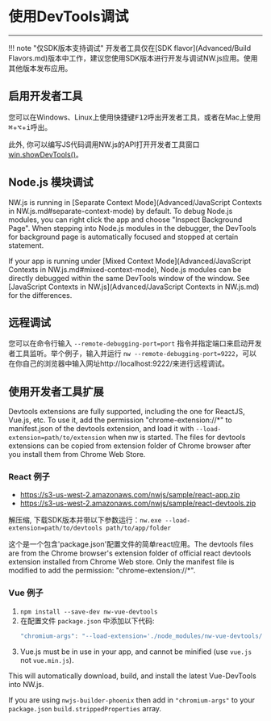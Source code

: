 # 使用DevTools调试
---

!!! note "仅SDK版本支持调试"
    开发者工具仅在[SDK flavor](Advanced/Build Flavors.md)版本中工作，建议您使用SDK版本进行开发与调试NW.js应用。使用其他版本发布应用。

## 启用开发者工具

您可以在Windows、Linux上使用快捷键<kbd>F12</kbd>呼出开发者工具，或者在Mac上使用<kbd>&#8984;</kbd>+<kbd>&#8997;</kbd>+<kbd>i</kbd>呼出。

此外, 你可以编写JS代码调用NW.js的API打开开发者工具窗口 [win.showDevTools()](../References/Window.md#winshowdevtoolsiframe-callback)。

## Node.js 模块调试

NW.js is running in [Separate Context Mode](Advanced/JavaScript Contexts in NW.js.md#separate-context-mode) by default. To debug Node.js modules, you can right click the app and choose "Inspect Background Page". When stepping into Node.js modules in the debugger, the DevTools for background page is automatically focused and stopped at certain statement.

If your app is running under [Mixed Context Mode](Advanced/JavaScript Contexts in NW.js.md#mixed-context-mode), Node.js modules can be directly debugged within the same DevTools window of the window. See [JavaScript Contexts in NW.js](Advanced/JavaScript Contexts in NW.js.md) for the differences.

## 远程调试

您可以在命令行输入 `--remote-debugging-port=port` 指令并指定端口来启动开发者工具监听。举个例子，输入并运行 `nw --remote-debugging-port=9222`，可以在你自己的浏览器中输入网址http://localhost:9222/来进行远程调试。

## 使用开发者工具扩展

Devtools extensions are fully supported, including the one for ReactJS, Vue.js, etc. To use it, add the permission "chrome-extension://*" to manifest.json of the devtools extension, and load it with `--load-extension=path/to/extension` when nw is started. The files for devtools extensions can be copied from extension folder of Chrome browser after you install them from Chrome Web Store.

### React 例子

* https://s3-us-west-2.amazonaws.com/nwjs/sample/react-app.zip
* https://s3-us-west-2.amazonaws.com/nwjs/sample/react-devtools.zip

解压缩, 下载SDK版本并带以下参数运行：`nw.exe --load-extension=path/to/devtools path/to/app/folder`

这个是一个包含'package.json'配置文件的简单react应用。The devtools files are from the Chrome browser's extension folder of official react devtools extension installed from Chrome Web store. Only the manifest file is modified to add the permission: "chrome-extension://*".

### Vue 例子

1. `npm install --save-dev nw-vue-devtools`
1. 在配置文件 `package.json` 中添加以下代码:
    ```js
    "chromium-args": "--load-extension='./node_modules/nw-vue-devtools/extension'",
    ```
1. Vue.js must be in use in your app, and cannot be minified (use `vue.js` not `vue.min.js`).

This will automatically download, build, and install the latest Vue-DevTools into NW.js.

If you are using `nwjs-builder-phoenix` then add in `"chromium-args"` to your `package.json` `build.strippedProperties` array.